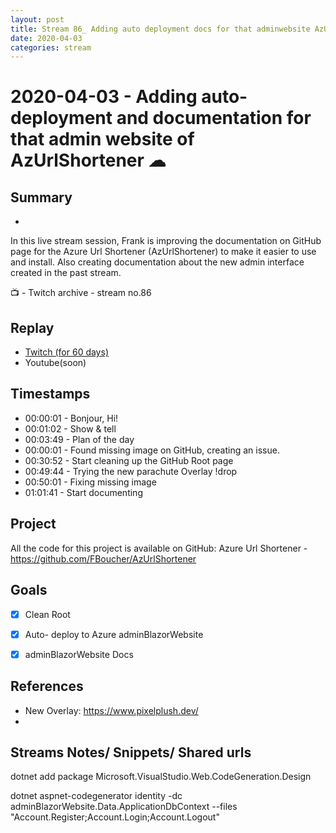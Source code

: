 ```yaml
---
layout: post
title: Stream 86_ Adding auto deployment docs for that adminwebsite AzUrlShortener
date: 2020-04-03
categories: stream
---
```



# 2020-04-03 - Adding auto-deployment and documentation for that admin website of AzUrlShortener ☁ 

## Summary
-

In this live stream session, Frank is improving the documentation on GitHub page for the Azure Url Shortener (AzUrlShortener) to make it easier to use and install. Also creating documentation about the new admin interface created in the past stream.

📺 - Twitch archive - stream no.86

## Replay


- [Twitch (for 60 days)](https://www.twitch.tv/videos/582209082)
- Youtube(soon)


## Timestamps


- 00:00:01 - Bonjour, Hi!
- 00:01:02 - Show & tell  
- 00:03:49 - Plan of the day
- 00:00:01 - Found missing image on GitHub, creating an issue.
- 00:30:52 - Start cleaning up the GitHub Root page
- 00:49:44 - Trying the new parachute Overlay !drop
- 00:50:01 - Fixing missing image
- 01:01:41 - Start documenting


Project
-------

All the code for this project is available on GitHub: Azure Url Shortener - https://github.com/FBoucher/AzUrlShortener


Goals
-----

- [X] Clean Root
- [X] Auto- deploy to Azure adminBlazorWebsite
- [X] adminBlazorWebsite Docs


References
----------

- New Overlay: https://www.pixelplush.dev/
- 

Streams Notes/ Snippets/ Shared urls
-----------------------------------

dotnet add package Microsoft.VisualStudio.Web.CodeGeneration.Design

dotnet aspnet-codegenerator identity -dc adminBlazorWebsite.Data.ApplicationDbContext --files "Account.Register;Account.Login;Account.Logout"
